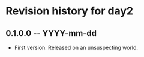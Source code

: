 # Revision history for day2

## 0.1.0.0  -- YYYY-mm-dd

* First version. Released on an unsuspecting world.
